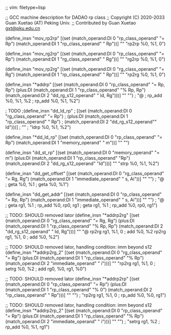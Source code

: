 ;; vim: filetype=lisp

;; GCC machine description for DADAO rp class
;; Copyright (C) 2020-2033 Guan Xuetao (AT) Peking Univ.
;; Contributed by Guan Xuetao <gxt@pku.edu.cn>

(define_insn "mov_rp2rp"
  [(set (match_operand:DI 0 "rp_class_operand" "= Rp")
        (match_operand:DI 1 "rp_class_operand" "  Rp"))]
	""
	"rp2rp	%0, %1, 0")

(define_insn "mov_rg2rp"
  [(set (match_operand:DI 0 "rp_class_operand" "= Rp")
        (match_operand:DI 1 "rg_class_operand" "  Rg"))]
	""
	"rg2rp	%0, %1, 0")

(define_insn "mov_rp2rg"
  [(set (match_operand:DI 0 "rg_class_operand" "= Rg")
        (match_operand:DI 1 "rp_class_operand" "  Rp"))]
	""
	"rp2rg	%0, %1, 0")

(define_insn "*addrp"
  [(set      (match_operand:DI 0 "rp_class_operand"  "= Rp, Rp")
    (plus:DI (match_operand:DI 1 "rp_class_operand"  "% Rp, Rp")
             (match_operand:DI 2 "dd_rg_s12_operand" "  Id, Rg")))]
	"" "")
;	"@
;	rp_add	%0, %1, %2
;	rp_add	%0, %1, %2")

; TODO
;(define_insn "dd_ld_rp"
;  [(set		(match_operand:DI 0 "rg_class_operand" "= Rp")
;    (plus:DI	(match_operand:DI 1 "rp_class_operand" "  Rp")
;		(match_operand:DI 2 "dd_rg_s12_operand""  Id")))]
;	""
;	"ldrp	%0, %1, %2")

(define_insn "*dd_ld_rp"
  [(set (match_operand:DI 0 "rp_class_operand" "= Rp")
        (match_operand:DI 1 "memory_operand"   "   m"))]
	""
	"")

(define_insn "dd_st_rp"
  [(set (match_operand:DI 0 "memory_operand"   "=  m")
        (plus:DI (match_operand:DI 1 "rp_class_operand"	 "Rp")
		 (match_operand:DI 2 "dd_rg_s12_operand" "Id")))]
	""
	"strp	%0, %1, %2")

(define_insn "dd_get_offset"
  [(set (match_operand:DI 0 "rg_class_operand"  "= Rg, Rg")
        (match_operand:DI 1 "immediate_operand" "   s, Ai"))]
	"" "")
;	"@
;	geta	%0, %1
;	geta	%0, %1")

(define_insn "dd_get_addr"
  [(set (match_operand:DI 0 "rp_class_operand"  "= Rp, Rp")
        (match_operand:DI 1 "immediate_operand" "   s, Ai"))]
	"" "")
;	"@
;	geta	rg1, %1	\;	rp_add	%0, rp0, rg1
;	geta	rg1, %1	\;	rp_add	%0, rp0, rg1")

;; TODO: SHOULD removed lator
(define_insn "*addrp2rg"
  [(set      (match_operand:DI 0 "rg_class_operand"  "= Rg, Rg")
    (plus:DI (match_operand:DI 1 "rp_class_operand"  "% Rp, Rp")
             (match_operand:DI 2 "dd_rg_s12_operand" "  Id, Rg")))]
	""
	"@
	rp2rg	rg1, %1, 0	\;	add	%0, %2
	rp2rg	rg1, %1, 0	\;	add	%0, %2")

;; TODO: SHOULD removed lator, handling condition: imm beyond s12
(define_insn "*addrp2rg_2"
  [(set      (match_operand:DI 0 "rg_class_operand"  "= Rg")
    (plus:DI (match_operand:DI 1 "rp_class_operand"  "% Rp")
             (match_operand:DI 2 "immediate_operand" "   i")))]
	""
	"rp2rg	rg1, %1, 0	\;	setrg	%0, %2	\;	add	rg0, %0, rg1, %0")

;; TODO: SHOULD removed lator
(define_insn "*addrp2rp"
  [(set      (match_operand:DI 0 "rp_class_operand" "= Rp")
    (plus:DI (match_operand:DI 1 "rp_class_operand" "%  0")
             (match_operand:DI 2 "rp_class_operand" "  Rp")))]
	"" "")
;	"rp2rg	rg1, %1, 0	\;	rp_add	%0, %0, rg1")

;; TODO: SHOULD removed lator, handling condition: imm beyond s12
(define_insn "*addrp2rp_2"
  [(set      (match_operand:DI 0 "rp_class_operand"  "= Rp")
    (plus:DI (match_operand:DI 1 "rp_class_operand"  "% Rp")
             (match_operand:DI 2 "immediate_operand" "   i")))]
	"" "")
;	"setrg	rg1, %2	\;	rp_add	%0, %1, rg1")
